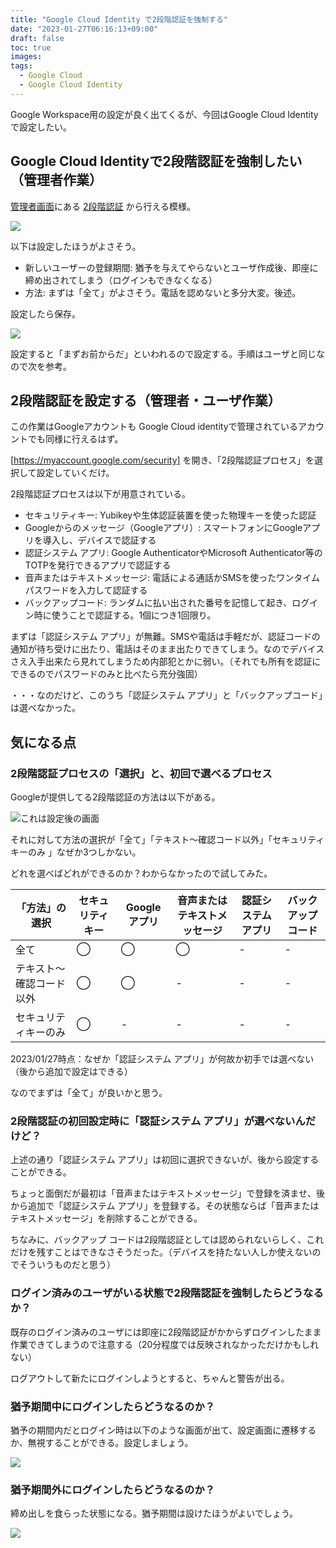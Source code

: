 ```yaml
---
title: "Google Cloud Identity で2段階認証を強制する"
date: "2023-01-27T06:16:13+09:00"
draft: false
toc: true
images:
tags: 
  - Google Cloud
  - Google Cloud Identity
---
```


Google Workspace用の設定が良く出てくるが、今回はGoogle Cloud Identityで設定したい。


Google Cloud Identityで2段階認証を強制したい（管理者作業）
-------------------
[管理者画面](https://admin.google.com/)にある [2段階認証](https://admin.google.com/u/3/ac/security/2sv) から行える模様。

![](images/index/2023-01-27-04-59-53.png)

以下は設定したほうがよさそう。

-  新しいユーザーの登録期間: 猶予を与えてやらないとユーザ作成後、即座に締め出されてしまう（ログインもできなくなる）
-  方法: まずは「全て」がよさそう。電話を認めないと多分大変。後述。

設定したら保存。

![](images/index/2023-01-27-04-54-46.png)

設定すると「まずお前からだ」といわれるので設定する。手順はユーザと同じなので次を参考。



2段階認証を設定する（管理者・ユーザ作業）
----------------

この作業はGoogleアカウントも Google Cloud identityで管理されているアカウントでも同様に行えるはず。

[https://myaccount.google.com/security] を開き、「2段階認証プロセス」を選択して設定していくだけ。

2段階認証プロセスは以下が用意されている。

- セキュリティキー: Yubikeyや生体認証装置を使った物理キーを使った認証
- Googleからのメッセージ（Googleアプリ）: スマートフォンにGoogleアプリを導入し、デバイスで認証する
- 認証システム アプリ: Google AuthenticatorやMicrosoft Authenticator等のTOTPを発行できるアプリで認証する
- 音声またはテキストメッセージ: 電話による通話かSMSを使ったワンタイムパスワードを入力して認証する
- バックアップコード: ランダムに払い出された番号を記憶して起き、ログイン時に使うことで認証する。1個につき1回限り。

まずは「認証システム アプリ」が無難。SMSや電話は手軽だが、認証コードの通知が待ち受けに出たり、電話はそのまま出たりできてしまう。なのでデバイスさえ入手出来たら見れてしまうため内部犯とかに弱い。（それでも所有を認証にできるのでパスワードのみと比べたら充分強固）

・・・なのだけど、このうち「認証システム アプリ」と「バックアップコード」は選べなかった。


気になる点
------------

### 2段階認証プロセスの「選択」と、初回で選べるプロセス

Googleが提供してる2段階認証の方法は以下がある。

![これは設定後の画面](images/index/2023-01-27-05-38-05.png)

それに対して方法の選択が「全て」「テキスト～確認コード以外」「セキュリティキーのみ 」なぜか3つしかない。

どれを選べばどれができるのか？わからなかったので試してみた。

| 「方法」の選択           | セキュリティキー | Google アプリ | 音声またはテキストメッセージ | 認証システム アプリ | バックアップ コード |
| ------------------------ | ---------------- | ------------- | ---- | ------------------- | ------------------- |
| 全て                     | ◯                | ◯             | ◯    | -                   | -                   |
| テキスト～確認コード以外 | ◯                | ◯             | -    | -                   | -                   |
| セキュリティキーのみ     | ◯                | -             | -    | -                   | -                   |

2023/01/27時点：なぜか「認証システム アプリ」が何故か初手では選べない（後から追加で設定はできる）

なのでまずは「全て」が良いかと思う。

### 2段階認証の初回設定時に「認証システム アプリ」が選べないんだけど？

上述の通り「認証システム アプリ」は初回に選択できないが、後から設定することができる。

ちょっと面倒だが最初は「音声またはテキストメッセージ」で登録を済ませ、後から追加で「認証システム アプリ」を登録する。その状態ならば「音声またはテキストメッセージ」を削除することができる。

ちなみに、バックアップ コードは2段階認証としては認められないらしく、これだけを残すことはできなさそうだった。（デバイスを持たない人しか使えないのでそういうものだと思う）


### ログイン済みのユーザがいる状態で2段階認証を強制したらどうなるか？

既存のログイン済みのユーザには即座に2段階認証がかからずログインしたまま作業できてしまうので注意する（20分程度では反映されなかっただけかもしれない）

ログアウトして新たにログインしようとすると、ちゃんと警告が出る。

### 猶予期間中にログインしたらどうなるのか？

猶予の期間内だとログイン時は以下のような画面が出て、設定画面に遷移するか、無視することができる。設定しましょう。

![](images/index/2023-01-27-05-23-00.png)

### 猶予期間外にログインしたらどうなるのか？

締め出しを食らった状態になる。猶予期間は設けたほうがよいでしょう。

![](images/index/2023-01-27-05-05-48.png)